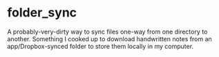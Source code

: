 # folder_sync

A probably-very-dirty way to sync files one-way from one directory to another. Something I cooked up to download handwritten notes from an app/Dropbox-synced folder to store them locally in my computer.
